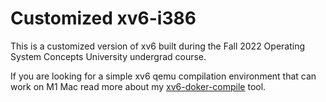 # Customized xv6-i386

This is a customized version of xv6 built during the Fall 2022 Operating System Concepts University undergrad course.

If you are looking for a simple xv6 qemu compilation environment that can work on M1 Mac read more about my [xv6-doker-compile](https://github.com/LevkoNikitin/xv6-docker-compile) tool.


 
